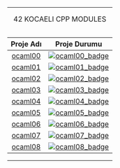 <table width="100%" align="center">
<tr style="display:flex; justify-content:space-around; paddind:0;">
<td colspan="2" style="padding:0; margin:0; text-align:center;">
	<p align="center">42 KOCAELI CPP MODULES</p>
</td></tr>

<tr style="display:flex; justify-content:space-around; paddind:0;">
<td style="padding:0; margin:0;">

| Proje Adı                         | Proje Durumu                              |
| :-:                               | :-:                                       |
| [ocaml00][ocaml00_tree]           | [![ocaml00_badge]][ocaml00_tree]          | 
| [ocaml01][ocaml01_tree]           | [![ocaml01_badge]][ocaml01_tree]          |
| [ocaml02][ocaml02_tree]           | [![ocaml02_badge]][ocaml02_tree]          |
| [ocaml03][ocaml03_tree]           | [![ocaml03_badge]][ocaml03_tree]          |
| [ocaml04][ocaml04_tree]           | [![ocaml04_badge]][ocaml04_tree]          |
| [ocaml05][ocaml05_tree]           | [![ocaml05_badge]][ocaml05_tree]          |
| [ocaml06][ocaml06_tree]           | [![ocaml06_badge]][ocaml06_tree]          |
| [ocaml07][ocaml07_tree]           | [![ocaml07_badge]][ocaml07_tree]          |
| [ocaml08][ocaml08_tree]           | [![ocaml08_badge]][ocaml08_tree]          |

</td></tr>

[ocaml00_tree]: https://github.com/enes2424/42-Kocaeli-OCAML-Piscine/tree/42-Kocaeli-OCAML-1-BasicSyntaxAndSemantics-0
[ocaml00_badge]: https://custom-icon-badges.demolab.com/badge/✔%EF%B8%8E%20100%20/%20100-02b331.svg?&style=for-the-badge&color=018f27
[ocaml01_tree]: https://github.com/enes2424/42-Kocaeli-OCAML-Piscine/tree/42-Kocaeli-OCAML-2-RecursionAndNigherOrderFunctions-0
[ocaml01_badge]: https://custom-icon-badges.demolab.com/badge/✔%EF%B8%8E%20100%20/%20100-02b331.svg?&style=for-the-badge&color=018f27
[ocaml02_tree]: https://github.com/enes2424/42-Kocaeli-OCAML-Piscine/tree/42-Kocaeli-OCAML-3-PatternMatchingAndDataTypes-0
[ocaml02_badge]: https://custom-icon-badges.demolab.com/badge/✔%EF%B8%8E%20100%20/%20100-02b331.svg?&style=for-the-badge&color=018f27
[ocaml03_tree]: https://github.com/enes2424/42-Kocaeli-OCAML-Piscine/tree/42-Kocaeli-OCAML-4-OcamlsModulsLanguage-1
[ocaml03_badge]: https://custom-icon-badges.demolab.com/badge/✔%EF%B8%8E%20100%20/%20100-02b331.svg?&style=for-the-badge&color=018f27
[ocaml04_tree]: https://github.com/enes2424/42-Kocaeli-OCAML-Piscine/tree/42-Kocaeli-OCAML-5-ImperativeFeatures-1
[ocaml04_badge]: https://custom-icon-badges.demolab.com/badge/✔%EF%B8%8E%2070%20/%20100-02b331.svg?&style=for-the-badge&color=018f27
[ocaml05_tree]: https://github.com/enes2424/42-Kocaeli-OCAML-Piscine/tree/42-Kocaeli-OCAML-6-Functors-1
[ocaml05_badge]: https://custom-icon-badges.demolab.com/badge/✔%EF%B8%8E%20100%20/%20100-02b331.svg?&style=for-the-badge&color=018f27
[ocaml06_tree]: https://github.com/enes2424/42-Kocaeli-OCAML-Piscine/tree/42-Kocaeli-OCAML-7-ObjectOrientedProgramming-1
[ocaml06_badge]: https://custom-icon-badges.demolab.com/badge/✔%EF%B8%8E%2050%20/%20100-02b331.svg?&style=for-the-badge&color=018f27
[ocaml07_tree]: https://github.com/enes2424/42-Kocaeli-OCAML-Piscine/tree/42-Kocaeli-OCAML-8-ObjectOrientedProgramming-2
[ocaml07_badge]: https://custom-icon-badges.demolab.com/badge/✔%EF%B8%8E%2080%20/%20100-02b331.svg?&style=for-the-badge&color=018f27
[ocaml08_tree]: https://github.com/enes2424/42-Kocaeli-OCAML-Piscine/tree/42-Kocaeli-OCAML-9-MonoidsAndMonads-3
[ocaml08_badge]: https://custom-icon-badges.demolab.com/badge/✔%EF%B8%8E%20100%20/%20100-02b331.svg?&style=for-the-badge&color=018f27

</table>
